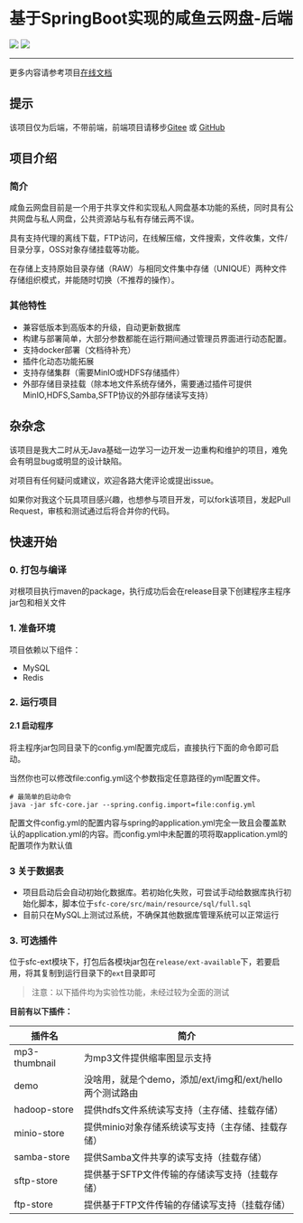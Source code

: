 # 基于SpringBoot实现的咸鱼云网盘-后端

![](https://img.shields.io/badge/SpringBoot-2.4-green.svg)
![](https://img.shields.io/badge/Java-11-green.svg)

---

更多内容请参考项目[在线文档](https://mjt233.github.io/saltedfishcloud-backend/)

## 提示 

该项目仅为后端，不带前端，前端项目请移步[Gitee](https://gitee.com/xiaotao233/saltedfishcloud-frontend) 或 [GitHub](https://github.com/mjt233/saltedfishcloud-backend)

## 项目介绍

### 简介

咸鱼云网盘目前是一个用于共享文件和实现私人网盘基本功能的系统，同时具有公共网盘与私人网盘，公共资源站与私有存储云两不误。

具有支持代理的离线下载，FTP访问，在线解压缩，文件搜索，文件收集，文件/目录分享，OSS对象存储挂载等功能。

在存储上支持原始目录存储（RAW）与相同文件集中存储（UNIQUE）两种文件存储组织模式，并能随时切换（不推荐的操作）。

### 其他特性  

- 兼容低版本到高版本的升级，自动更新数据库
- 构建与部署简单，大部分参数都能在运行期间通过管理员界面进行动态配置。
- 支持docker部署（文档待补充）
- 插件化动态功能拓展
- 支持存储集群（需要MinIO或HDFS存储插件）
- 外部存储目录挂载（除本地文件系统存储外，需要通过插件可提供MinIO,HDFS,Samba,SFTP协议的外部存储读写支持）

## 杂杂念

该项目是我大二时从无Java基础一边学习一边开发一边重构和维护的项目，难免会有明显bug或明显的设计缺陷。

对项目有任何疑问或建议，欢迎各路大佬评论或提出issue。

如果你对我这个玩具项目感兴趣，也想参与项目开发，可以fork该项目，发起Pull Request，审核和测试通过后将合并你的代码。

## 快速开始    

### 0. 打包与编译

对根项目执行maven的package，执行成功后会在release目录下创建程序主程序jar包和相关文件

### 1. 准备环境

项目依赖以下组件：
- MySQL
- Redis

### 2. 运行项目

#### 2.1 启动程序

将主程序jar包同目录下的config.yml配置完成后，直接执行下面的命令即可启动。

当然你也可以修改file:config.yml这个参数指定任意路径的yml配置文件。

```shell
# 最简单的启动命令
java -jar sfc-core.jar --spring.config.import=file:config.yml
```

配置文件config.yml的配置内容与spring的application.yml完全一致且会覆盖默认的application.yml的内容。而config.yml中未配置的项将取application.yml的配置项作为默认值

### 3 关于数据表

- 项目启动后会自动初始化数据库。若初始化失败，可尝试手动给数据库执行初始化脚本，脚本位于`sfc-core/src/main/resource/sql/full.sql`
- 目前只在MySQL上测试过系统，不确保其他数据库管理系统可以正常运行

### 3. 可选插件

位于sfc-ext模块下，打包后各模块jar包在`release/ext-available`下，若要启用，将其复制到运行目录下的`ext`目录即可

> 注意：以下插件均为实验性功能，未经过较为全面的测试

**目前有以下插件：**

| 插件名          | 简介                                      |
|--------------|-----------------------------------------|
| mp3-thumbnail | 为mp3文件提供缩率图显示支持                         |
| demo         | 没啥用，就是个demo，添加/ext/img和/ext/hello两个测试路由 |
| hadoop-store | 提供hdfs文件系统读写支持（主存储、挂载存储）                |
| minio-store  | 提供minio对象存储系统读写支持（主存储、挂载存储）             |
| samba-store  | 提供Samba文件共享的读写支持（挂载存储）                  |
| sftp-store   | 提供基于SFTP文件传输的存储读写支持（挂载存储）               |
| ftp-store    | 提供基于FTP文件传输的存储读写支持（挂载存储）                |

